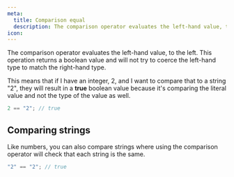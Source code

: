 ```yaml
---
meta:
  title: Comparison equal
  description: The comparison operator evaluates the left-hand value, to the left. This operation returns a boolean value and will not try to coerce the left-hand type to match the right-hand type.
icon:
---
```


The comparison operator evaluates the left-hand value, to the left. This
operation returns a boolean value and will not try to coerce the
left-hand type to match the right-hand type.

This means that if I have an integer, 2, and I want to compare that to a
string "2", they will result in a **true** boolean value
because it's comparing the literal value and not the type of the value
as well.

```javascript
2 == "2"; // true
```

## Comparing strings

Like numbers, you can also compare strings where using the comparison
operator will check that each string is the same.

```javascript
"2" == "2"; // true
```

